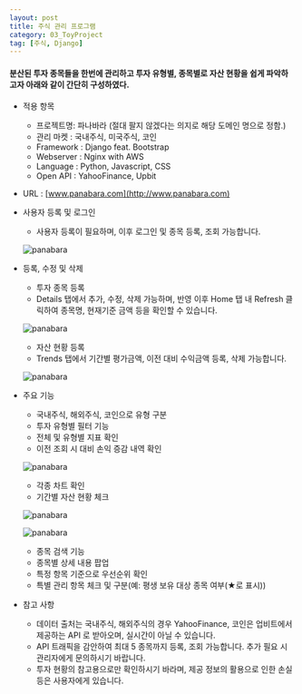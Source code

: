 ```yaml
---
layout: post
title: 주식 관리 프로그램
category: 03_ToyProject
tag: [주식, Django]
---
```



#### 분산된 투자 종목들을 한번에 관리하고 투자 유형별, 종목별로 자산 현황을 쉽게 파악하고자 아래와 같이 간단히 구성하였다.


- 적용 항목
	- 프로젝트명: 파나바라 (절대 팔지 않겠다는 의지로 해당 도메인 명으로 정함.)
	- 관리 마켓 : 국내주식, 미국주식, 코인
	- Framework : Django feat. Bootstrap
	- Webserver : Nginx with AWS
	- Language : Python, Javascript, CSS
	- Open API : YahooFinance, Upbit


- URL : [www.panabara.com](http://www.panabara.com)

- 사용자 등록 및 로그인
	- 사용자 등록이 필요하며, 이후 로그인 및 종목 등록, 조회 가능합니다.

	![panabara](/assets/images/panabara-firstpage.jpg)

- 등록, 수정 및 삭제
	- 투자 종목 등록
	- Details 탭에서 추가, 수정, 삭제 가능하며, 반영 이후 Home 탭 내 Refresh 클릭하여 종목명, 현재기준 금액 등을 확인할 수 있습니다.

	![panabara](/assets/images/panabara-details.jpg)

	- 자산 현황 등록
	- Trends 탭에서 기간별 평가금액, 이전 대비 수익금액 등록, 삭제 가능합니다.

	![panabara](/assets/images/panabara-trends.jpg)

- 주요 기능
	- 국내주식, 해외주식, 코인으로 유형 구분
	- 투자 유형별 필터 기능
	- 전체 및 유형별 지표 확인
	- 이전 조회 시 대비 손익 증감 내역 확인

	![panabara](/assets/images/panabara-summary.jpg)

	- 각종 차트 확인
	- 기간별 자산 현황 체크

	![panabara](/assets/images/panabara-chart1.jpg)

	![panabara](/assets/images/panabara-chart2.jpg)

	- 종목 검색 기능
	- 종목별 상세 내용 팝업
	- 특정 항목 기준으로 우선순위 확인
	- 특별 관리 항목 체크 및 구분(예: 평생 보유 대상 종목 여부(★로 표시))



- 참고 사항
	- 데이터 출처는 국내주식, 해외주식의 경우 YahooFinance, 코인은 업비트에서 제공하는 API 로 받아오며, 실시간이 아닐 수 있습니다.
	- API 트래픽을 감안하여 최대 5 종목까지 등록, 조회 가능합니다. 추가 필요 시 관리자에게 문의하시기 바랍니다.
	- 투자 현황의 참고용으로만 확인하시기 바라며, 제공 정보의 활용으로 인한 손실 등은 사용자에게 있습니다.
